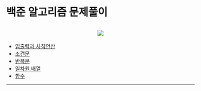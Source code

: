 # 백준 알고리즘 문제풀이

## <div align=center> <img src="https://img.shields.io/badge/JAVA-007396?style=for-the-badge&logo=OpenJDK&logoColor=FFFFFF"/></a> </div>

- <a href ="./Java_Algorithm/inputOutput/src/io/">입출력과 사칙연산</a>
- <a href="./Java_Algorithm/conditionalStatement/src/conditionalStatement/">조건문</a>
- <a href="./Java_Algorithm/loop/src/loop/">반복문</a>
- <a href="./Java_Algorithm/one_dimension_array/src/one_dimension_array/">일차원 배열</a>
- <a href="./Java_Algorithm/function/src/function/">함수</a>

***
